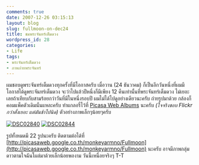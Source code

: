 ```yaml
---
comments: true
date: 2007-12-26 03:15:13
layout: blog
slug: fullmoon-on-dec24
title: ชมพระจันทร์เต็มดวง
wordpress_id: 28
categories:
- Life
tags:
- พระจันทร์เต็มดวง
- ภาพภ่ายพระจันทร์
---
```


ผมชอบดูพระจันทร์เต็มดวงทุกครั้งที่มีโอกาสครับ เมื่อวาน (24 ธันวาคม) ก็เป็นอีกวันหนึ่งที่ผมมีโอกาสได้ดูพระจันทร์เต็มดวง จะว่าไปแล้วปีหนึ่งก็มีเพียง 12 คืนเท่านั้นที่พระจันทร์เต็มดวง ไม่เยอะเลยถ้าเทียบกับสามร้อยกว่าวันที่มีในหนึ่งรอบปี ผมไม่ได้ไปดูอย่างเดียวนะครับ ถ่ายรูปมาด้วย กล้องก็คอมแพ็คตัวเดิมนั่นแหละครับ ทำแกลอรี่ไว้ที่ [Picasa Web Albums](http://picasaweb.google.co.th/monkeyarmno/Fullmoon) นะครับ _(ใจจริงชอบ Flickr กว่าตั้งเยอะ แต่มันช้าไปนิด)_ ตัวอย่างภาพเล็กๆน้อยๆครับ

 

[![DSC02840](http://www.armno.in.th/wp-content/uploads/2007/12/dsc02840-thumb.jpg)](http://www.armno.in.th/wp-content/uploads/2007/12/dsc02840.jpg) [![DSC02844](http://www.armno.in.th/wp-content/uploads/2007/12/dsc02844-thumb.jpg)](http://www.armno.in.th/wp-content/uploads/2007/12/dsc02844.jpg)

 

รูปทั้งหมดมี 22 รูปนะครับ ติดตามต่อได้ที่ [http://picasaweb.google.co.th/monkeyarmno/Fullmoon](http://picasaweb.google.co.th/monkeyarmno/Fullmoon) นะครับ อาจมีภาพกลุ่มดาวตามใจฉันโผล่มาด้วยเล็กน้อยพองาม วันนี้เหนื่อยจริงๆ T-T
